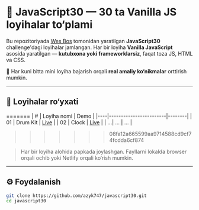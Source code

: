 # 🚀 JavaScript30 — 30 ta Vanilla JS loyihalar to‘plami

Bu repozitoriyada [Wes Bos](https://javascript30.com/) tomonidan yaratilgan **JavaScript30** challenge'dagi loyihalar jamlangan. Har bir loyiha **Vanilla JavaScript** asosida yaratilgan — **kutubxona yoki frameworklarsiz**, faqat toza JS, HTML va CSS.

📆 Har kuni bitta mini loyiha bajarish orqali **real amaliy ko‘nikmalar** orttirish mumkin.

---

## 📂 Loyihalar ro‘yxati

=======
| #  | Loyiha nomi            | Demo |
|----|------------------------|--------|
| 01 | Drum Kit               | [Live](https://challenge-js30-drum-kit.netlify.app/) |
| 02 | Clock     | [Live](https://javascript30-02-clock.netlify.app/)   |
| ...| ...                    | ...    |
>>>>>>> 08fa12a665599aa9714588cd9cf74fcdda6cf874

> Har bir loyiha alohida papkada joylashgan. Fayllarni lokalda browser orqali ochib yoki Netlify orqali ko‘rish mumkin.

---

## ⚙️ Foydalanish

```bash
git clone https://github.com/azyk747/javascript30.git
cd javascript30
